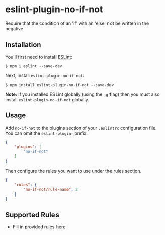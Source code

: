 # eslint-plugin-no-if-not

Require that the condition of an &#39;if&#39; with an &#39;else&#39; not be written in the negative

## Installation

You'll first need to install [ESLint](http://eslint.org):

```
$ npm i eslint --save-dev
```

Next, install `eslint-plugin-no-if-not`:

```
$ npm install eslint-plugin-no-if-not --save-dev
```

**Note:** If you installed ESLint globally (using the `-g` flag) then you must also install `eslint-plugin-no-if-not` globally.

## Usage

Add `no-if-not` to the plugins section of your `.eslintrc` configuration file. You can omit the `eslint-plugin-` prefix:

```json
{
    "plugins": [
        "no-if-not"
    ]
}
```


Then configure the rules you want to use under the rules section.

```json
{
    "rules": {
        "no-if-not/rule-name": 2
    }
}
```

## Supported Rules

* Fill in provided rules here





